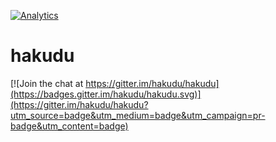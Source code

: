 [![Analytics](https://ga-beacon.appspot.com/UA-74277603-2/hakudu/hakudu?flat)](https://github.com/igrigorik/ga-beacon)

# hakudu

[![Join the chat at https://gitter.im/hakudu/hakudu](https://badges.gitter.im/hakudu/hakudu.svg)](https://gitter.im/hakudu/hakudu?utm_source=badge&utm_medium=badge&utm_campaign=pr-badge&utm_content=badge)
